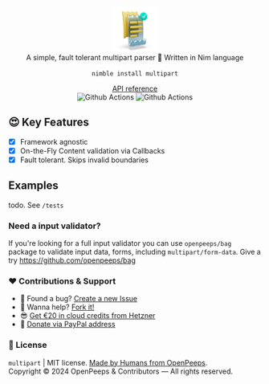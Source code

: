 <p align="center">
  <img src="https://github.com/openpeeps/multipart/blob/main/.github/logo.png" width="90px"><br>
  A simple, fault tolerant multipart parser 👑 Written in Nim language
</p>

<p align="center">
  <code>nimble install multipart</code>
</p>

<p align="center">
  <a href="https://github.com/">API reference</a><br>
  <img src="https://github.com/openpeeps/multipart/workflows/test/badge.svg" alt="Github Actions">  <img src="https://github.com/openpeeps/multipart/workflows/docs/badge.svg" alt="Github Actions">
</p>

## 😍 Key Features
- [x] Framework agnostic
- [x] On-the-Fly Content validation via Callbacks
- [x] Fault tolerant. Skips invalid boundaries

## Examples
todo. See `/tests`

### Need a input validator?
If you're looking for a full input validator you can use `openpeeps/bag` package to validate input data, forms,
including `multipart/form-data`. Give a try https://github.com/openpeeps/bag

### ❤ Contributions & Support
- 🐛 Found a bug? [Create a new Issue](https://github.com/openpeeps/multipart/issues)
- 👋 Wanna help? [Fork it!](https://github.com/openpeeps/multipart/fork)
- 😎 [Get €20 in cloud credits from Hetzner](https://hetzner.cloud/?ref=Hm0mYGM9NxZ4)
- 🥰 [Donate via PayPal address](https://www.paypal.com/donate/?hosted_button_id=RJK3ZTDWPL55C)

### 🎩 License
`multipart` | MIT license. [Made by Humans from OpenPeeps](https://github.com/openpeeps).<br>
Copyright &copy; 2024 OpenPeeps & Contributors &mdash; All rights reserved.
